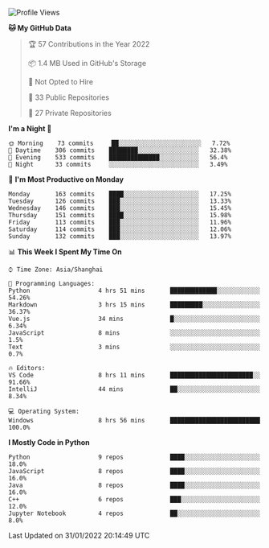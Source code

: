 <!--START_SECTION:waka-->
![Profile Views](http://img.shields.io/badge/Profile%20Views-1-blue)

**🐱 My GitHub Data** 

> 🏆 57 Contributions in the Year 2022
 > 
> 📦 1.4 MB Used in GitHub's Storage 
 > 
> 🚫 Not Opted to Hire
 > 
> 📜 33 Public Repositories 
 > 
> 🔑 27 Private Repositories  
 > 
**I'm a Night 🦉** 

```text
🌞 Morning    73 commits     ██░░░░░░░░░░░░░░░░░░░░░░░   7.72% 
🌆 Daytime    306 commits    ████████░░░░░░░░░░░░░░░░░   32.38% 
🌃 Evening    533 commits    ██████████████░░░░░░░░░░░   56.4% 
🌙 Night      33 commits     ░░░░░░░░░░░░░░░░░░░░░░░░░   3.49%

```
📅 **I'm Most Productive on Monday** 

```text
Monday       163 commits    ████░░░░░░░░░░░░░░░░░░░░░   17.25% 
Tuesday      126 commits    ███░░░░░░░░░░░░░░░░░░░░░░   13.33% 
Wednesday    146 commits    ███░░░░░░░░░░░░░░░░░░░░░░   15.45% 
Thursday     151 commits    ████░░░░░░░░░░░░░░░░░░░░░   15.98% 
Friday       113 commits    ███░░░░░░░░░░░░░░░░░░░░░░   11.96% 
Saturday     114 commits    ███░░░░░░░░░░░░░░░░░░░░░░   12.06% 
Sunday       132 commits    ███░░░░░░░░░░░░░░░░░░░░░░   13.97%

```


📊 **This Week I Spent My Time On** 

```text
⌚︎ Time Zone: Asia/Shanghai

💬 Programming Languages: 
Python                   4 hrs 51 mins       █████████████░░░░░░░░░░░░   54.26% 
Markdown                 3 hrs 15 mins       █████████░░░░░░░░░░░░░░░░   36.37% 
Vue.js                   34 mins             █░░░░░░░░░░░░░░░░░░░░░░░░   6.34% 
JavaScript               8 mins              ░░░░░░░░░░░░░░░░░░░░░░░░░   1.5% 
Text                     3 mins              ░░░░░░░░░░░░░░░░░░░░░░░░░   0.7%

🔥 Editors: 
VS Code                  8 hrs 11 mins       ███████████████████████░░   91.66% 
IntelliJ                 44 mins             ██░░░░░░░░░░░░░░░░░░░░░░░   8.34%

💻 Operating System: 
Windows                  8 hrs 56 mins       █████████████████████████   100.0%

```

**I Mostly Code in Python** 

```text
Python                   9 repos             ████░░░░░░░░░░░░░░░░░░░░░   18.0% 
JavaScript               8 repos             ████░░░░░░░░░░░░░░░░░░░░░   16.0% 
Java                     8 repos             ████░░░░░░░░░░░░░░░░░░░░░   16.0% 
C++                      6 repos             ███░░░░░░░░░░░░░░░░░░░░░░   12.0% 
Jupyter Notebook         4 repos             ██░░░░░░░░░░░░░░░░░░░░░░░   8.0%

```



 Last Updated on 31/01/2022 20:14:49 UTC
<!--END_SECTION:waka-->　　
